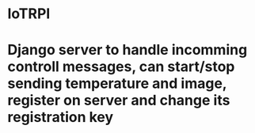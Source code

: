 # IoTRPI
# Django server to handle incomming controll messages, can start/stop sending temperature and image, register on server and change its registration key
